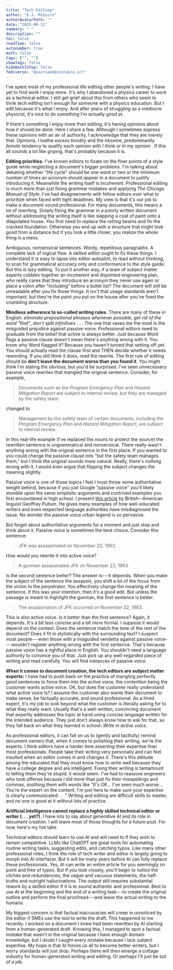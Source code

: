 ```yaml
---
title: "Tech Editing"
author: "K.J. McGuire"
authorAvatarPath: ""
date: "2025-08-31"
summary: " "
description: ""
toc: false
readTime: false
autonumber: true
math: false
tags: ["", ""]
showTags: false
hideBackToTop: false
fediverse: "@username@instance.url"
---
```

I've spent most of my professional life editing other people's writing. I have yet to find work I enjoy more. It's why I abandoned a physics career to work as a technical editor. I still get grief about this from others who seem to think tech editing isn't enough for someone with a physics education. But I edit because it's what I enjoy. And after years of struggling as a mediocre physicist, it's nice to do something I'm actually good at.

If there's something I enjoy more than editing, it's having opinions about how it should be done. Here I share a few. Although I sometimes express these opinions with an air of authority, I acknowledge that they are merely that. Opinions. I loathe excess timidity and the irksome, predominantly *female* tendency to qualify each opinion with *I think* or *In my opinion* . If this all sounds a lot like griping, that's probably because it is.


**Editing priorities.** I've known editors to fixate on the finer points of a style guide while neglecting a document's bigger problems. I'm talking about debating whether "life cycle" should be one word or two or the minimum number of times an acronym should appear in a document to justify introducing it. Meanwhile the writing itself is incoherent. Professional editing is much more than just fixing grammar mistakes and applying *The Chicago Manual of Style*. I've had disagreements with fellow editors over what to prioritize when faced with tight deadlines. My view is that it's our job to make a document sound professional. For many documents, this means a lot of rewriting. Simply fixing the grammar in a poorly written document without addressing the writing itself is like slapping a coat of paint onto a dilapidated house. You first need to replace the rotting beams and fix the cracked foundation. Otherwise you end up with a structure that might look good from a distance but if you look a little closer, you realize the whole thing is a mess.

Ambiguous, nonsensical sentences. Wordy, repetitious paragraphs. A complete lack of logical flow. A skilled editor ought to fix these things. I understand it is easy to lapse into editor autopilot, to read without thinking, to scan for grammatical accuracy only and conformance to the style guide. But this is lazy editing. To put it another way, if a team of subject matter experts cobbles together an incoherent and disjointed engineering plan, who really cares that they introduce an acronym they never use again or place a colon after "including" before a bullet list? The document will still be unreadable after you fix those things. It isn't that usage standards aren't important; but they're the paint you put on the house after you've fixed the crumbling structure.


**Mindless adherence to so-called writing rules.** There are many of these in English: *eliminate prepositional phrases whenever possible*, *get rid of the word "that"*, *don't split infinitives* . . . The one that vexes me the most is the misguided prejudice against passive voice. Professional editors need to graduate from the belief that active is always better. Just because Word flags a passive clause doesn't mean there's anything wrong with it. You know why Word flagged it? Because you haven't turned that setting off yet. You should actually read the clause first and THEN decide whether it needs rewording. If you still think it does, read the rewrite. The first rule of editing should be **don't leave the document worse than you found it**. You might think I'm stating the obvious, but you'd be surprised. I've seen unnecessary passive voice rewrites that mangled the original sentence. Consider, for example,

> Documents such as the *Program Emergency Plan* and *Hazard Mitigation Report* are subject to internal review, but they are managed by the safety team.

changed to

>Management by the safety team of certain documents, including the *Program Emergency Plan* and *Hazard Mitigation Report*, are subject to internal review.

In this real-life example (I've replaced the nouns to protect the source) the rewritten sentence is ungrammatical and nonsensical. There really wasn't anything wrong with the original sentence in the first place. If you wanted to you could change the passive clause into "but the safety team manages them," but I think the original sounds more natural. Really, there's nothing wrong with it. I would even argue that flipping the subject changes the meaning slightly.

Passive voice is one of those topics I feel I must throw some authoritative weight behind, because if you just Google "passive voice" you'll likely stumble upon the same simplistic arguments and contrived examples you first encountered in high school. I present [this article](http://www.lel.ed.ac.uk/~gpullum/passive_loathing.pdf) by British--American linguist Geoffrey Pullum. He gives many examples of how well-educated writers and even respected language authorities have misdiagnosed the issue. No wonder the passive voice urban legend is so pervasive.  

But forget about authoritative arguments for a moment and just stop and think about it. Passive voice is sometimes the best choice. Consider this sentence:

> JFK was assassinated on November 22, 1963.

How would you rewrite it into active voice?

> A gunman assassinated JFK on November 22, 1963.

Is the second sentence better? The answer is---it depends. When you make the subject of the sentence the assassin, you shift a lot of the focus from the victim to the perpetrator. You effectively change the meaning of the sentence. If this was your intention, then it's a good edit. But unless the passage is meant to highlight the gunman, the first sentence is better.

> The assassination of JFK occurred on November 22, 1963.

This is also active voice. Is it better than the first sentence? Again, it depends. It's a bit less concise and a bit more formal. I suppose it would depend on the context. Does the sentence match the tone of the rest of the document? Does it fit in stylistically with the surrounding text? I suspect most people---even those with a misguided vendetta against passive voice--- wouldn't register anything wrong with the first sentence. That's because passive voice has a rightful place in English. You shouldn't need a language authority to convince you of that. Just pick up any well-regarded piece of writing and read carefully. You will find instances of passive voice.  

**When it comes to document creation, the tech editors are subject matter experts:** I have had to push back on the practice of mangling perfectly good sentences to force them into the active voice, the contention being the customer wants active voice. OK, but does the customer really understand what active voice is? I assume the customer also wants their document to make sense, be factually accurate, and sound professional. As a hired expert, it's my job to look beyond what the customer is literally asking for to what they really want. Usually that's a well-written, convincing document that expertly addresses the topic at hand using concise language written for the intended audience. They just don't always know how to ask for that, so they fall back on what they learned in school: *Write in active voice*.

As professional editors, it can fall on us to (gently and tactfully) remind document owners that, when it comes to polishing their writing, we're the experts. I think editors have a harder time asserting their expertise than most professionals. People take their writing very personally and can feel insulted when an editor comes in and changes it. There's this attitude among the educated that they must know how to write well because they have a college degree and are intelligent. Fixing their writing is tantamount to telling them they're stupid, it would seem. I've had to reassure engineers who took offense because I did more than just fix their misspellings and commas, soothing them with words like "It's OK... I've seen much worse... You're the expert on the content, I'm just here to make sure your expertise is clearly communicated . . ." Writing and editing are difficult skills to master, and no one is good at it without lots of practice.

**Artificial intelligence cannot replace a highly skilled technical editor or writer (. . . yet?).** I have lots to say about generative AI and its role in document creation. I will leave most of those thoughts for a future post. For now, here's my hot take.

Technical editors should learn to use AI and will need to if they wish to remain competitive. LLMs like ChatGPT are great tools for automating routine writing tasks, suggesting edits, and catching typos. Like many other professional roles, I think the role of tech writer and editor is largely going to morph into AI interfacer. But it will be many years before AI can fully replace these professionals. Yes, AI can write an entire article for you seemingly on point and free of typos. But if you look closely, you'll begin to notice the clichés and redundancies, the vague and vacuous statements, the half-truths and outright hallucinations. The output still requires substantial rework by a skilled editor if it is to sound authentic and professional. Best to use AI at the beginning and the end of a writing task---to create the original outline and perform the final proofread---and leave the actual writing to the humans.

My biggest concern is that factual inaccuracies will creep in unnoticed by the editor if SMEs use the tool to write the draft. This happened to me recently. I worked on a document I knew had been rewritten by AI starting from a human-generated draft. Knowing this, I managed to spot a factual mistake that wasn't in the original because I have enough domain knowledge, but I doubt I caught every mistake because I lack subject expertise. My hope is that AI forces us all to become better writers, but I worry standards will just drop. Perhaps there will then emerge a cottage industry for human-generated writing and editing. Or perhaps I'll just be out of a job.
